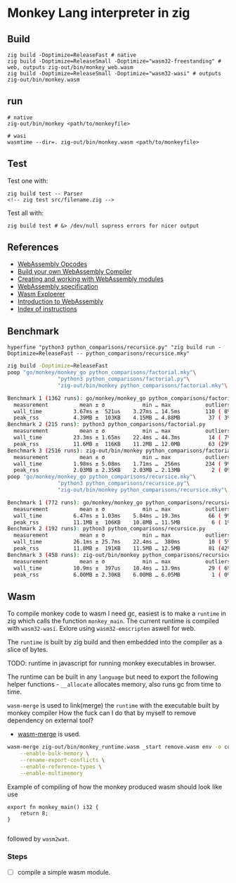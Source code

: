 # Monkey Lang interpreter in zig

## Build

```
zig build -Doptimize=ReleaseFast # native
zig build -Doptimize=ReleaseSmall -Doptimize="wasm32-freestanding" # web, outputs zig-out/bin/monkey_web.wasm
zig build -Doptimize=ReleaseSmall -Doptimize="wasm32-wasi" # outputs zig-out/bin/monkey.wasm
```

## run

```{sh}
# native
zig-out/bin/monkey <path/to/monkeyfile>

# wasi
wasmtime --dir=. zig-out/bin/monkey.wasm <path/to/monkeyfile>
```

## Test

Test one with:
```
zig build test -- Parser
<!-- zig test src/filename.zig -->
```

Test all with:
```
zig build test # &> /dev/null supress errors for nicer output
```

## References 

- [WebAssembly Opcodes](https://pengowray.github.io/wasm-ops/)
- [Build your own WebAssembly Compiler](https://blog.scottlogic.com/2019/05/17/webassembly-compiler.html)
- [Creating and working with WebAssembly modules](https://hacks.mozilla.org/2017/02/creating-and-working-with-webassembly-modules/)
- [WebAssembly specification](https://webassembly.github.io/spec/core/index.html)
- [Wasm Exploerer](https://mbebenita.github.io/WasmExplorer/)
- [Introduction to WebAssembly](https://rsms.me/wasm-intro)
- [Index of instructions](https://webassembly.github.io/spec/core/appendix/index-instructions.html)

## Benchmark

```
hyperfine "python3 python_comparisons/recursice.py" "zig build run -Doptimize=ReleaseFast -- python_comparisons/recursice.mky"
```



```sh
zig build -Doptimize=ReleaseFast 
poop "go/monkey/monkey_go python_comparisons/factorial.mky"\
                "python3 python_comparisons/factorial.py"\
                "zig-out/bin/monkey python_comparisons/factorial.mky"\

Benchmark 1 (1362 runs): go/monkey/monkey_go python_comparisons/factorial.mky
  measurement          mean ± σ            min … max           outliers         delta
  wall_time          3.67ms ±  521us    3.27ms … 14.5ms        110 ( 8%)        0%
  peak_rss           4.39MB ±  103KB    4.15MB … 4.88MB         37 ( 3%)        0%
Benchmark 2 (215 runs): python3 python_comparisons/factorial.py
  measurement          mean ± σ            min … max           outliers         delta
  wall_time          23.3ms ± 1.65ms    22.4ms … 44.3ms         14 ( 7%)        💩+535.8% ±  3.0%
  peak_rss           11.6MB ±  116KB    11.2MB … 12.0MB         63 (29%)        💩+164.1% ±  0.3%
Benchmark 3 (2516 runs): zig-out/bin/monkey python_comparisons/factorial.mky
  measurement          mean ± σ            min … max           outliers         delta
  wall_time          1.98ms ± 5.08ms    1.71ms …  256ms        234 ( 9%)        ⚡- 45.9% ±  7.4%
  peak_rss           2.03MB ± 2.35KB    2.03MB … 2.13MB          2 ( 0%)        ⚡- 53.7% ±  0.1%
poop "go/monkey/monkey_go python_comparisons/recursice.mky"\
                "python3 python_comparisons/recursice.py"\
                "zig-out/bin/monkey python_comparisons/recursice.mky"\

Benchmark 1 (772 runs): go/monkey/monkey_go python_comparisons/recursice.mky
  measurement          mean ± σ            min … max           outliers         delta
  wall_time          6.47ms ± 1.03ms    5.84ms … 19.3ms         66 ( 9%)        0%
  peak_rss           11.1MB ±  106KB    10.8MB … 11.5MB          6 ( 1%)        0%
Benchmark 2 (192 runs): python3 python_comparisons/recursice.py
  measurement          mean ± σ            min … max           outliers         delta
  wall_time          26.1ms ± 25.7ms    22.4ms …  380ms         10 ( 5%)        💩+303.0% ± 28.1%
  peak_rss           11.8MB ±  191KB    11.5MB … 12.5MB         81 (42%)        💩+  6.5% ±  0.2%
Benchmark 3 (458 runs): zig-out/bin/monkey python_comparisons/recursice.mky
  measurement          mean ± σ            min … max           outliers         delta
  wall_time          10.9ms ±  397us    10.4ms … 13.9ms         29 ( 6%)        💩+ 68.9% ±  1.5%
  peak_rss           6.00MB ± 2.30KB    6.00MB … 6.05MB          1 ( 0%)        ⚡- 45.8% ±  0.1%
```
## Wasm

To compile monkey code to wasm I need gc, easiest is to make a `runtime` in zig 
which calls the function `monkey_main`. The current runtime is compiled with `wasm32-wasi`. 
Exlore using `wasm32-emscripten` aswell for web.

The `runtime` is built by zig build and then embedded into the compiler as a slice of bytes.

TODO: runtime in javascript for running monkey executables in browser.

The runtime can be built in any `language` but need to export the following helper functions
    - `__allocate` allocates memory, also runs gc from time to time.

`wasm-merge` is used to link(merge) the `runtime` with the executable built by monkey compiler 
How the fuck can I do that by myself to remove dependency on external tool?

- [wasm-merge](https://github.com/WebAssembly/binaryen/blob/c2b7a042890cf48bbd5ca08d0a28ba510d99dedb/src/tools/wasm-merge.cpp#L4) is used.

```sh
wasm-merge zig-out/bin/monkey_runtime.wasm _start remove.wasm env -o combined.wasm \
    --enable-bulk-memory \
    --rename-export-conflicts \
    --enable-reference-types \
    --enable-multimemory
```

Example of compiling of how the monkey produced wasm should look like use 
```zig
export fn monkey_main() i32 {
    return 8;
}
```

```sh
```

followed by `wasm2wat`.

### Steps 
    
-[ ] compile a simple wasm module.

